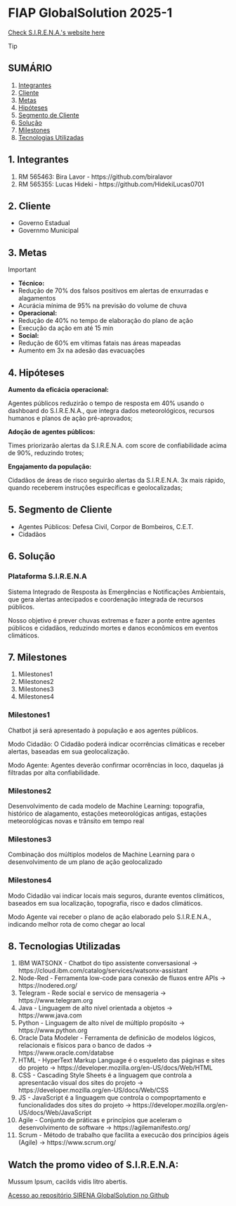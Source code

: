# FIAP GlobalSolution 2025-1

[Check S.I.R.E.N.A.'s website here](https://biralavor.github.io/FIAP-GlobalSolution-2025-1/Front-end/)


> [!TIP]
> ## SUMÁRIO
> 1. [Integrantes](https://github.com/biralavor/FIAP-Challenge-2025#1-integrantes)
> 2. [Cliente](https://github.com/biralavor/FIAP-Challenge-2025#2-cliente)
> 3. [Metas](https://github.com/biralavor/FIAP-Challenge-2025#3-metas)
> 4. [Hipóteses](https://github.com/biralavor/FIAP-Challenge-2025#4-hipoteses)
> 5. [Segmento de Cliente](https://github.com/biralavor/FIAP-Challenge-2025#5-segmento-de-cliente)
> 6. [Solução](https://github.com/biralavor/FIAP-Challenge-2025#6-solucao)
> 7. [Milestones](https://github.com/biralavor/FIAP-Challenge-2025#7-milestones)
> 8. [Tecnologias Utilizadas](https://github.com/biralavor/FIAP-Challenge-2025#8-tecnologias-utilizadas)

## 1. Integrantes
<ol>
  <li>RM 565463: Bira Lavor - https://github.com/biralavor</li>
  <li>RM 565355: Lucas Hideki - https://github.com/HidekiLucas0701</li>
</ol>

## 2. Cliente
- Governo Estadual
- Governmo Municipal

## 3. Metas
> [!IMPORTANT]
> - **Técnico:**
> - Redução de 70% dos falsos positivos em alertas de enxurradas e alagamentos
> - Acurácia mínima de 95% na previsão do volume de chuva
> - **Operacional:**
> - Redução de 40% no tempo de elaboração do plano de ação
> - Execução da ação em até 15 min
> - **Social:**
> - Redução de 60% em vítimas fatais nas áreas mapeadas
> - Aumento em 3x na adesão das evacuações


## 4. Hipóteses
**Aumento da eficácia operacional:**

Agentes públicos reduzirão o tempo de resposta em 40% usando o dashboard do S.I.R.E.N.A., que integra dados meteorológicos, recursos humanos e planos de ação pré-aprovados;

**Adoção de agentes públicos:**

Times priorizarão alertas da S.I.R.E.N.A. com score de confiabilidade acima de 90%, reduzindo trotes;

**Engajamento da população:**

Cidadãos de áreas de risco seguirão alertas da S.I.R.E.N.A. 3x mais rápido, quando receberem instruções específicas e geolocalizadas;


## 5. Segmento de Cliente
- Agentes Públicos: Defesa Civil, Corpor de Bombeiros, C.E.T.
- Cidadãos

## 6. Solução
### Plataforma S.I.R.E.N.A

Sistema Integrado de Resposta às Emergências e Notificações Ambientais, que gera alertas antecipados e coordenação integrada de recursos públicos.

Nosso objetivo é prever chuvas extremas e fazer a ponte entre agentes públicos e cidadãos, reduzindo mortes e danos econômicos em eventos climáticos.


## 7. Milestones
<ol>
  <li>Milestones1</li>
  <li>Milestones2</li>
  <li>Milestones3</li>
  <li>Milestones4</li>
</ol>

### Milestones1
Chatbot já será apresentado à população e aos agentes públicos.

Modo Cidadão: O Cidadão poderá indicar ocorrências climáticas e receber alertas, baseadas em sua geolocalização. 

Modo Agente: Agentes deverão confirmar ocorrências in loco, daquelas já filtradas por alta confiabilidade.


### Milestones2
Desenvolvimento de cada modelo de Machine Learning: topografia, histórico de alagamento, estações meteorológicas antigas, estações meteorológicas novas e trânsito em tempo real


### Milestones3
Combinação dos múltiplos modelos de Machine Learning para o desenvolvimento de um plano de ação geolocalizado


### Milestones4
Modo Cidadão vai indicar locais mais seguros, durante eventos climáticos, baseados em sua localização, topografia, risco e dados climáticos.

Modo Agente vai receber o plano de ação elaborado pelo S.I.R.E.N.A., indicando melhor rota de como chegar ao local


## 8. Tecnologias Utilizadas
<ol>
  <li>IBM WATSONX - Chatbot do tipo assistente conversasional -> https://cloud.ibm.com/catalog/services/watsonx-assistant</li>
  <li>Node-Red - Ferramenta low-code para conexão de fluxos entre APIs -> https://nodered.org/</li>
  <li>Telegram - Rede social e servico de mensageria -> https://www.telegram.org</li>
  <li>Java - Linguagem de alto nível orientada a objetos -> https://www.java.com</li>
  <li>Python - Linguagem de alto nível de múltiplo propósito -> https://www.python.org</li>
  <li>Oracle Data Modeler - Ferramenta de definicão de modelos lógicos, relacionais e físicos para o banco de dados -> https://www.oracle.com/databse</li>
  <li>HTML - HyperText Markup Language é o esqueleto das páginas e sites do projeto -> https://developer.mozilla.org/en-US/docs/Web/HTML</li>
  <li>CSS - Cascading Style Sheets é a linguagem que controla a apresentacão visual dos sites do projeto -> https://developer.mozilla.org/en-US/docs/Web/CSS</li>
  <li>JS - JavaScript é a linguagem que controla o compoprtamento e funcionalidades dos sites do projeto -> https://developer.mozilla.org/en-US/docs/Web/JavaScript</li>
  <li>Agile - Conjunto de práticas e princípios que aceleram o desenvolvimento de software -> https://agilemanifesto.org/</li>
  <li>Scrum - Método de trabalho que facilita a execucão dos princípios ágeis (Agile) -> https://www.scrum.org/</li>
</ol>

## Watch the promo video of S.I.R.E.N.A:
Mussum Ipsum, cacilds vidis litro abertis. 

[Acesso ao repositório SIRENA GlobalSolution no Github](https://github.com/biralavor/FIAP-GlobalSolution-2025-1)
